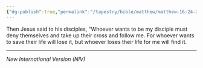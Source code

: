 ```yaml
---
{"dg-publish":true,"permalink":"/tapestry/bible/matthew/matthew-16-24-25/","title":"Matthew 16:24-25","hide":true,"tags":["bible-verse","bible-verse"],"dgHomeLink":true,"dgShowLocalGraph":true,"dgEnableSearch":true}
---
```



Then Jesus said to his disciples, “Whoever wants to be my disciple must deny themselves and take up their cross and follow me. For whoever wants to save their life will lose it, but whoever loses their life for me will find it.

---
*New International Version (NIV)*